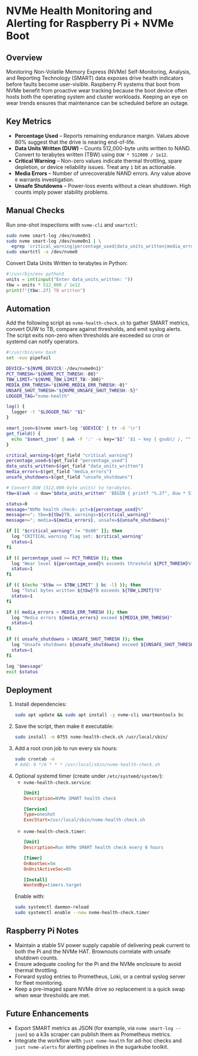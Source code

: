 # NVMe Health Monitoring and Alerting for Raspberry Pi + NVMe Boot

## Overview
Monitoring Non-Volatile Memory Express (NVMe) Self-Monitoring, Analysis, and Reporting
Technology (SMART) data exposes drive health indicators before faults become user-visible.
Raspberry Pi systems that boot from NVMe benefit from proactive wear tracking because the boot
device often hosts both the operating system and cluster workloads. Keeping an eye on wear
trends ensures that maintenance can be scheduled before an outage.

## Key Metrics
- **Percentage Used** – Reports remaining endurance margin. Values above 80% suggest that the
  drive is nearing end-of-life.
- **Data Units Written (DUW)** – Counts 512,000-byte units written to NAND. Convert to terabytes
  written (TBW) using `DUW * 512000 / 1e12`.
- **Critical Warning** – Non-zero values indicate thermal throttling, spare depletion, or device
  reliability issues. Treat any `1` bit as actionable.
- **Media Errors** – Number of unrecoverable NAND errors. Any value above `0` warrants
  investigation.
- **Unsafe Shutdowns** – Power-loss events without a clean shutdown. High counts imply power
  stability problems.

## Manual Checks
Run one-shot inspections with `nvme-cli` and `smartctl`:

```bash
sudo nvme smart-log /dev/nvme0n1
sudo nvme smart-log /dev/nvme0n1 | \
  egrep 'critical_warning|percentage_used|data_units_written|media_errors|num_err_log_entries'
sudo smartctl -a /dev/nvme0
```

Convert Data Units Written to terabytes in Python:

```python
#!/usr/bin/env python3
units = int(input("Enter data_units_written: "))
tbw = units * 512_000 / 1e12
print(f"{tbw:.2f} TB written")
```

## Automation
Add the following script as `nvme-health-check.sh` to gather SMART metrics, convert DUW to TB,
compare against thresholds, and emit syslog alerts. The script exits non-zero when thresholds
are exceeded so cron or systemd can notify operators.

```bash
#!/usr/bin/env bash
set -euo pipefail

DEVICE="${NVME_DEVICE:-/dev/nvme0n1}"
PCT_THRESH="${NVME_PCT_THRESH:-80}"
TBW_LIMIT="${NVME_TBW_LIMIT_TB:-300}"
MEDIA_ERR_THRESH="${NVME_MEDIA_ERR_THRESH:-0}"
UNSAFE_SHUT_THRESH="${NVME_UNSAFE_SHUT_THRESH:-5}"
LOGGER_TAG="nvme-health"

log() {
  logger -t "$LOGGER_TAG" "$1"
}

smart_json=$(nvme smart-log "$DEVICE" | tr -d '\r')
get_field() {
  echo "$smart_json" | awk -F ':' -v key="$1" '$1 ~ key { gsub(/ /, "", $2); print $2 }'
}

critical_warning=$(get_field "critical_warning")
percentage_used=$(get_field "percentage_used")
data_units_written=$(get_field "data_units_written")
media_errors=$(get_field "media_errors")
unsafe_shutdowns=$(get_field "unsafe_shutdowns")

# Convert DUW (512,000-byte units) to terabytes.
tbw=$(awk -v duw="$data_units_written" 'BEGIN { printf "%.2f", duw * 512000 / 1e12 }')

status=0
message="NVMe health check: pct=${percentage_used}%"
message+="; tbw=${tbw}TB, warnings=${critical_warning}"
message+="; media=${media_errors}, unsafe=${unsafe_shutdowns}"

if [[ "$critical_warning" != "0x00" ]]; then
  log "CRITICAL warning flag set: $critical_warning"
  status=1
fi

if (( percentage_used >= PCT_THRESH )); then
  log "Wear level ${percentage_used}% exceeds threshold ${PCT_THRESH}%"
  status=1
fi

if (( $(echo "$tbw >= $TBW_LIMIT" | bc -l) )); then
  log "Total bytes written ${tbw}TB exceeds ${TBW_LIMIT}TB"
  status=1
fi

if (( media_errors > MEDIA_ERR_THRESH )); then
  log "Media errors ${media_errors} exceed ${MEDIA_ERR_THRESH}"
  status=1
fi

if (( unsafe_shutdowns > UNSAFE_SHUT_THRESH )); then
  log "Unsafe shutdowns ${unsafe_shutdowns} exceed ${UNSAFE_SHUT_THRESH}"
  status=1
fi

log "$message"
exit $status
```

## Deployment
1. Install dependencies:
   ```bash
   sudo apt update && sudo apt install -y nvme-cli smartmontools bc
   ```
2. Save the script, then make it executable:
   ```bash
   sudo install -m 0755 nvme-health-check.sh /usr/local/sbin/
   ```
3. Add a root cron job to run every six hours:
   ```bash
   sudo crontab -e
   # Add: 0 */6 * * * /usr/local/sbin/nvme-health-check.sh
   ```
4. Optional systemd timer (create under `/etc/systemd/system/`):
   - `nvme-health-check.service`:
     ```ini
     [Unit]
     Description=NVMe SMART health check

     [Service]
     Type=oneshot
     ExecStart=/usr/local/sbin/nvme-health-check.sh
     ```
   - `nvme-health-check.timer`:
     ```ini
     [Unit]
     Description=Run NVMe SMART health check every 6 hours

     [Timer]
     OnBootSec=5m
     OnUnitActiveSec=6h

     [Install]
     WantedBy=timers.target
     ```
   Enable with:
   ```bash
   sudo systemctl daemon-reload
   sudo systemctl enable --now nvme-health-check.timer
   ```

## Raspberry Pi Notes
- Maintain a stable 5V power supply capable of delivering peak current to both the Pi and the
  NVMe HAT. Brownouts correlate with unsafe shutdown counts.
- Ensure adequate cooling for the Pi and the NVMe enclosure to avoid thermal throttling.
- Forward syslog entries to Prometheus, Loki, or a central syslog server for fleet monitoring.
- Keep a pre-imaged spare NVMe drive so replacement is a quick swap when wear thresholds are met.

## Future Enhancements
- Export SMART metrics as JSON (for example, via `nvme smart-log --json`) so a k3s scraper can
  publish them as Prometheus metrics.
- Integrate the workflow with `just nvme-health` for ad-hoc checks and `just nvme-alerts` for
  alerting pipelines in the sugarkube toolkit.
